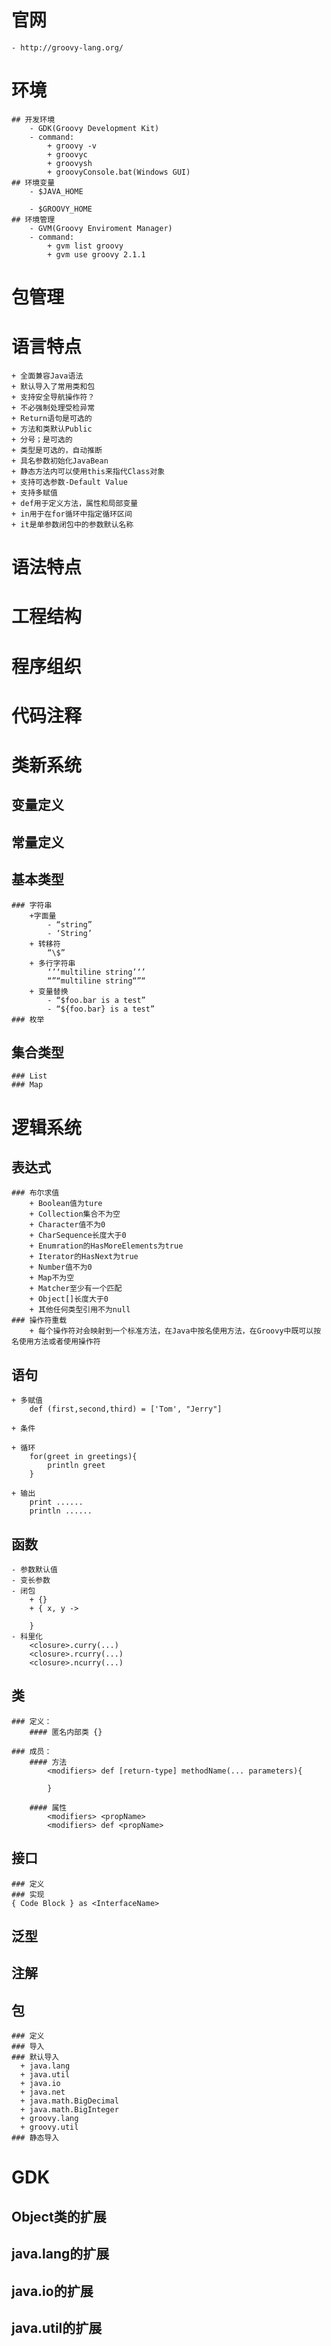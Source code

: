 # 官网
	- http://groovy-lang.org/

# 环境
	## 开发环境
		- GDK(Groovy Development Kit)
		- command:
			+ groovy -v
			+ groovyc
			+ groovysh
			+ groovyConsole.bat(Windows GUI)
	## 环境变量
		- $JAVA_HOME

		- $GROOVY_HOME
	## 环境管理
		- GVM(Groovy Enviroment Manager)
		- command:
			+ gvm list groovy
			+ gvm use groovy 2.1.1
# 包管理


# 语言特点
	+ 全面兼容Java语法	
	+ 默认导入了常用类和包
	+ 支持安全导航操作符？
	+ 不必强制处理受检异常	
	+ Return语句是可选的
	+ 方法和类默认Public
	+ 分号；是可选的
	+ 类型是可选的，自动推断
	+ 具名参数初始化JavaBean
	+ 静态方法内可以使用this来指代Class对象
	+ 支持可选参数-Default Value
	+ 支持多赋值
	+ def用于定义方法，属性和局部变量
	+ in用于在for循环中指定循环区间
	+ it是单参数闭包中的参数默认名称


# 语法特点


# 工程结构



# 程序组织


# 代码注释


# 类新系统
## 变量定义

## 常量定义

## 基本类型
	### 字符串
		+字面量
			- “string”
			- ‘String’
		+ 转移符
			“\$”
		+ 多行字符串
			‘’‘multiline string’‘’
			“”“multiline string“”“
		+ 变量替换
			- “$foo.bar is a test”
			- “${foo.bar} is a test”
	### 枚举

## 集合类型
	### List
	### Map

# 逻辑系统
  ## 表达式
  	### 布尔求值
  		+ Boolean值为ture
  		+ Collection集合不为空
  		+ Character值不为0
  		+ CharSequence长度大于0
  		+ Enumration的HasMoreElements为true
  		+ Iterator的HasNext为true
  		+ Number值不为0
  		+ Map不为空
  		+ Matcher至少有一个匹配
  		+ Object[]长度大于0
  		+ 其他任何类型引用不为null
  	### 操作符重载
  		+ 每个操作符对会映射到一个标准方法，在Java中按名使用方法，在Groovy中既可以按名使用方法或者使用操作符


  ## 语句
  	+ 多赋值
  		def (first,second,third) = ['Tom', "Jerry"]

  	+ 条件

  	+ 循环
  		for(greet in greetings){
  			println greet
  		}

  	+ 输出
  		print ......
  		println ......


  ## 函数
  	- 参数默认值
  	- 变长参数
  	- 闭包
  		+ {}
  		+ { x, y ->

  		}
  	- 科里化
  		<closure>.curry(...)
  		<closure>.rcurry(...)
  		<closure>.ncurry(...)	
  
  ## 类
  	### 定义：
  		#### 匿名内部类 {}

  	### 成员：
    	#### 方法
    		<modifiers> def [return-type] methodName(... parameters){

    		}

    	#### 属性
    		<modifiers> <propName>
     		<modifiers> def <propName> 


  ## 接口
  	### 定义
  	### 实现
  	{ Code Block } as <InterfaceName>

  ## 泛型

  ## 注解

  	
  ## 包
    ### 定义
    ### 导入
    ### 默认导入
      + java.lang
      + java.util
      + java.io
      + java.net
      + java.math.BigDecimal
      + java.math.BigInteger
      + groovy.lang
      + groovy.util
    ### 静态导入
# GDK
 ## Object类的扩展
 ## java.lang的扩展
 ## java.io的扩展	
 ## java.util的扩展	


